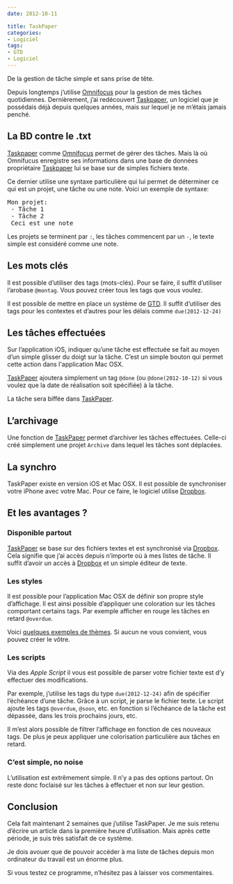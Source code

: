 ```yaml
---
date: 2012-10-11

title: TaskPaper
categories:
- Logiciel
tags:
- GTD
- Logiciel
---
```

De la gestion de tâche simple et sans prise de tête.

Depuis longtemps j’utilise <a title="Omnifocus" href="https://www.omnigroup.com/products/omnifocus">Omnifocus</a> pour la gestion de mes tâches quotidiennes. Dernièrement, j’ai redécouvert <a title="TaskPaper" href="https://www.hogbaysoftware.com/products/TaskPaper">Taskpaper</a>, un logiciel que je possédais déjà depuis quelques années, mais sur lequel je ne m’étais jamais penché. <!--more-->
<h2 id="labdcontrele.txt">La BD contre le .txt</h2>
<a title="TaskPaper" href="https://www.hogbaysoftware.com/products/TaskPaper">Taskpaper</a> comme <a title="Omnifocus" href="https://www.omnigroup.com/products/omnifocus">Omnifocus</a> permet de gérer des tâches. Mais là où Omnifucus enregistre ses informations dans une base de données propriétaire <a title="TaskPaper" href="https://www.hogbaysoftware.com/products/TaskPaper">Taskpaper</a> lui se base sur de simples fichiers texte.

Ce dernier utilise une syntaxe particulière qui lui permet de déterminer ce qui est un projet, une tâche ou une note.
Voici un exemple de syntaxe:
<pre>Mon projet:
 - Tâche 1
 - Tâche 2
 Ceci est une note</pre>
Les projets se terminent par <code>:</code>, les tâches commencent par un <code>-</code>, le texte simple est considéré comme une note.
<h2 id="lesmotscls">Les mots clés</h2>
Il est possible d’utiliser des tags (mots-clés). Pour se faire, il suffit d’utiliser l’arobase <code>@montag</code>. Vous pouvez créer tous les tags que vous voulez.

Il est possible de mettre en place un système de <a title="Getting Thins Done" href="https://fr.wikipedia.org/wiki/Getting_Things_Done">GTD</a>. Il suffit d’utiliser des tags pour les contextes et d’autres pour les délais comme <code>due(2012-12-24)</code>
<h2 id="lestcheseffectues">Les tâches effectuées</h2>
Sur l’application iOS, indiquer qu’une tâche est effectuée se fait au moyen d’un simple glisser du doigt sur la tâche.
C’est un simple bouton qui permet cette action dans l'application Mac OSX.

<a title="TaskPaper" href="https://www.hogbaysoftware.com/products/TaskPaper">TaskPaper</a> ajoutera simplement un tag <code>@done</code> (ou <code>@done(2012-10-12)</code> si vous voulez que la date de réalisation soit spécifiée) à la tâche.

La tâche sera biffée dans <a title="TaskPaper" href="https://www.hogbaysoftware.com/products/TaskPaper">TaskPaper</a>.
<h2 id="larchivage">L’archivage</h2>
Une fonction de <a title="TaskPaper" href="https://www.hogbaysoftware.com/products/TaskPaper">TaskPaper</a> permet d’archiver les tâches effectuées. Celle-ci créé simplement une projet <code>Archive</code> dans lequel les tâches sont déplacées.
<h2 id="lasynchro">La synchro</h2>
TaskPaper existe en version iOS et Mac OSX. Il est possible de synchroniser votre iPhone avec votre Mac. Pour ce faire, le logiciel utilise <a title="Dropbox" href="https://www.dropbox.com">Dropbox</a>.
<h2 id="etlesavantages">Et les avantages ?</h2>
<h3 id="disponiblepartout">Disponible partout</h3>
<a title="TaskPaper" href="https://www.hogbaysoftware.com/products/TaskPaper">TaskPaper</a> se base sur des fichiers textes et est synchronisé via <a title="Dropbox" href="https://www.dropbox.com">Dropbox</a>. Cela signifie que j’ai accès depuis n’importe où à mes listes de tâche. Il suffit d’avoir un accès à <a title="Dropbox" href="https://www.dropbox.com">Dropbox</a> et un simple éditeur de texte.
<h3 id="lesstyles">Les styles</h3>
Il est possible pour l’application Mac OSX de définir son propre style d’affichage. Il est ainsi possible d’appliquer une coloration sur les tâches comportant certains tags. Par exemple afficher en rouge les tâches en retard <code>@overdue</code>.

Voici <a title="Exemples de thème" href="https://www.hogbaysoftware.com/wiki/TaskPaperThemes">quelques exemples de thèmes</a>. Si aucun ne vous convient, vous pouvez créer le vôtre.
<h3 id="lesscripts">Les scripts</h3>
Via des <em>Apple Script</em> il vous est possible de parser votre fichier texte est d’y effectuer des modifications.

Par exemple, j’utilise les tags du type <code>due(2012-12-24)</code> afin de spécifier l’échéance d’une tâche. Grâce à un script, je parse le fichier texte. Le script ajoute les tags <code>@overdue</code>, <code>@soon</code>, etc. en fonction si l’échéance de la tâche est dépassée, dans les trois prochains jours, etc.

Il m’est alors possible de filtrer l’affichage en fonction de ces nouveaux tags. De plus je peux appliquer une colorisation particulière aux tâches en retard.
<h3 id="cestsimplenonoise">C’est simple, no noise</h3>
L’utilisation est extrêmement simple. Il n’y a pas des options partout. On reste donc foclaisé sur les tâches à effectuer et non sur leur gestion.
<h2 id="conclusion">Conclusion</h2>
Cela fait maintenant 2 semaines que j’utilise TaskPaper. Je me suis retenu d’écrire un article dans la première heure d’utilisation. Mais après cette période, je suis très satisfait de ce système.

Je dois avouer que de pouvoir accéder à ma liste de tâches depuis mon ordinateur du travail est un énorme plus.

Si vous testez ce programme, n’hésitez pas à laisser vos commentaires.
